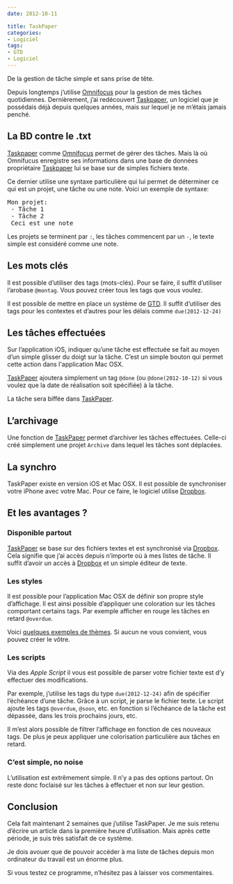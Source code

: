 ```yaml
---
date: 2012-10-11

title: TaskPaper
categories:
- Logiciel
tags:
- GTD
- Logiciel
---
```

De la gestion de tâche simple et sans prise de tête.

Depuis longtemps j’utilise <a title="Omnifocus" href="https://www.omnigroup.com/products/omnifocus">Omnifocus</a> pour la gestion de mes tâches quotidiennes. Dernièrement, j’ai redécouvert <a title="TaskPaper" href="https://www.hogbaysoftware.com/products/TaskPaper">Taskpaper</a>, un logiciel que je possédais déjà depuis quelques années, mais sur lequel je ne m’étais jamais penché. <!--more-->
<h2 id="labdcontrele.txt">La BD contre le .txt</h2>
<a title="TaskPaper" href="https://www.hogbaysoftware.com/products/TaskPaper">Taskpaper</a> comme <a title="Omnifocus" href="https://www.omnigroup.com/products/omnifocus">Omnifocus</a> permet de gérer des tâches. Mais là où Omnifucus enregistre ses informations dans une base de données propriétaire <a title="TaskPaper" href="https://www.hogbaysoftware.com/products/TaskPaper">Taskpaper</a> lui se base sur de simples fichiers texte.

Ce dernier utilise une syntaxe particulière qui lui permet de déterminer ce qui est un projet, une tâche ou une note.
Voici un exemple de syntaxe:
<pre>Mon projet:
 - Tâche 1
 - Tâche 2
 Ceci est une note</pre>
Les projets se terminent par <code>:</code>, les tâches commencent par un <code>-</code>, le texte simple est considéré comme une note.
<h2 id="lesmotscls">Les mots clés</h2>
Il est possible d’utiliser des tags (mots-clés). Pour se faire, il suffit d’utiliser l’arobase <code>@montag</code>. Vous pouvez créer tous les tags que vous voulez.

Il est possible de mettre en place un système de <a title="Getting Thins Done" href="https://fr.wikipedia.org/wiki/Getting_Things_Done">GTD</a>. Il suffit d’utiliser des tags pour les contextes et d’autres pour les délais comme <code>due(2012-12-24)</code>
<h2 id="lestcheseffectues">Les tâches effectuées</h2>
Sur l’application iOS, indiquer qu’une tâche est effectuée se fait au moyen d’un simple glisser du doigt sur la tâche.
C’est un simple bouton qui permet cette action dans l'application Mac OSX.

<a title="TaskPaper" href="https://www.hogbaysoftware.com/products/TaskPaper">TaskPaper</a> ajoutera simplement un tag <code>@done</code> (ou <code>@done(2012-10-12)</code> si vous voulez que la date de réalisation soit spécifiée) à la tâche.

La tâche sera biffée dans <a title="TaskPaper" href="https://www.hogbaysoftware.com/products/TaskPaper">TaskPaper</a>.
<h2 id="larchivage">L’archivage</h2>
Une fonction de <a title="TaskPaper" href="https://www.hogbaysoftware.com/products/TaskPaper">TaskPaper</a> permet d’archiver les tâches effectuées. Celle-ci créé simplement une projet <code>Archive</code> dans lequel les tâches sont déplacées.
<h2 id="lasynchro">La synchro</h2>
TaskPaper existe en version iOS et Mac OSX. Il est possible de synchroniser votre iPhone avec votre Mac. Pour ce faire, le logiciel utilise <a title="Dropbox" href="https://www.dropbox.com">Dropbox</a>.
<h2 id="etlesavantages">Et les avantages ?</h2>
<h3 id="disponiblepartout">Disponible partout</h3>
<a title="TaskPaper" href="https://www.hogbaysoftware.com/products/TaskPaper">TaskPaper</a> se base sur des fichiers textes et est synchronisé via <a title="Dropbox" href="https://www.dropbox.com">Dropbox</a>. Cela signifie que j’ai accès depuis n’importe où à mes listes de tâche. Il suffit d’avoir un accès à <a title="Dropbox" href="https://www.dropbox.com">Dropbox</a> et un simple éditeur de texte.
<h3 id="lesstyles">Les styles</h3>
Il est possible pour l’application Mac OSX de définir son propre style d’affichage. Il est ainsi possible d’appliquer une coloration sur les tâches comportant certains tags. Par exemple afficher en rouge les tâches en retard <code>@overdue</code>.

Voici <a title="Exemples de thème" href="https://www.hogbaysoftware.com/wiki/TaskPaperThemes">quelques exemples de thèmes</a>. Si aucun ne vous convient, vous pouvez créer le vôtre.
<h3 id="lesscripts">Les scripts</h3>
Via des <em>Apple Script</em> il vous est possible de parser votre fichier texte est d’y effectuer des modifications.

Par exemple, j’utilise les tags du type <code>due(2012-12-24)</code> afin de spécifier l’échéance d’une tâche. Grâce à un script, je parse le fichier texte. Le script ajoute les tags <code>@overdue</code>, <code>@soon</code>, etc. en fonction si l’échéance de la tâche est dépassée, dans les trois prochains jours, etc.

Il m’est alors possible de filtrer l’affichage en fonction de ces nouveaux tags. De plus je peux appliquer une colorisation particulière aux tâches en retard.
<h3 id="cestsimplenonoise">C’est simple, no noise</h3>
L’utilisation est extrêmement simple. Il n’y a pas des options partout. On reste donc foclaisé sur les tâches à effectuer et non sur leur gestion.
<h2 id="conclusion">Conclusion</h2>
Cela fait maintenant 2 semaines que j’utilise TaskPaper. Je me suis retenu d’écrire un article dans la première heure d’utilisation. Mais après cette période, je suis très satisfait de ce système.

Je dois avouer que de pouvoir accéder à ma liste de tâches depuis mon ordinateur du travail est un énorme plus.

Si vous testez ce programme, n’hésitez pas à laisser vos commentaires.
